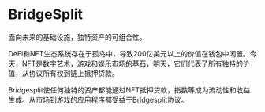 # BridgeSplit

面向未来的基础设施，独特资产的可组合性。

DeFi和NFT生态系统存在于孤岛中，导致200亿美元以上的价值在钱包中闲置。今天，NFT是数字艺术，游戏和娱乐市场的基石，明天，它们代表了所有独特的价值，从协议所有权到链上抵押贷款。

Bridgesplit使任何独特的资产都能通过NFT抵押贷款，指数等成为流动性和收益生成。从市场到游戏的应用程序都受益于Bridgesplit协议。
